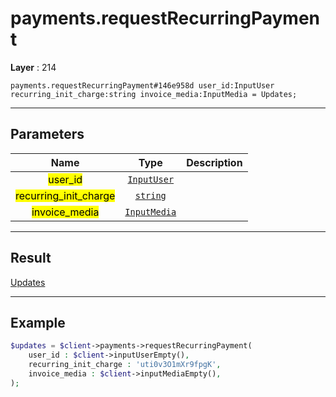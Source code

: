 # payments.requestRecurringPayment

**Layer** : 214

```tl
payments.requestRecurringPayment#146e958d user_id:InputUser recurring_init_charge:string invoice_media:InputMedia = Updates;
```

---

## Parameters

| Name | Type | Description |
| :---: | :---: | :--- |
| <mark>user_id</mark> | [`InputUser`](type/InputUser) |   |
| <mark>recurring_init_charge</mark> | [`string`](type/string) |   |
| <mark>invoice_media</mark> | [`InputMedia`](type/InputMedia) |   |

---

## Result

[Updates](type/Updates)

---

## Example

```php
$updates = $client->payments->requestRecurringPayment(
	user_id : $client->inputUserEmpty(),
	recurring_init_charge : 'uti0v3O1mXr9fpgK',
	invoice_media : $client->inputMediaEmpty(),
);
```